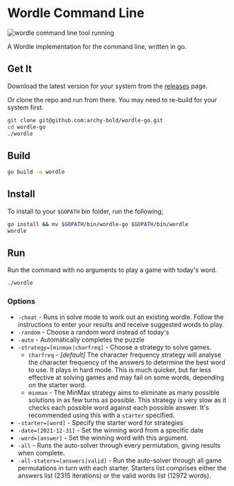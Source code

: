 # Wordle Command Line

![wordle command line tool running](https://media.giphy.com/media/35BYFJGLLiRze1NVkZ/giphy.gif)

A Wordle implementation for the command line, written in go.

## Get It

Download the latest version for your system from the [releases](https://github.com/archy-bold/wordle-go/releases) page.

Or clone the repo and run from there. You may need to re-build for your system first.

```bash
git clone git@github.com:archy-bold/wordle-go.git
cd wordle-go
./wordle
```

## Build

```bash
go build -o wordle
```

## Install

To install to your `$GOPATH` bin folder, run the following;

```bash
go install && mv $GOPATH/bin/wordle-go $GOPATH/bin/wordle
wordle
```

## Run

Run the command with no arguments to play a game with today's word.

```bash
./wordle
```

### Options

- `-cheat` - Runs in solve mode to work out an existing wordle. Follow the instructions to enter your results and receive suggested words to play.
- `-random` - Choose a random word instead of today's
- `-auto` - Automatically completes the puzzle
- `-strategy=[minmax|charfreq]` - Choose a strategy to solve games.
  - `charfreq` - *[default]* The character frequency strategy will analyse the character frequency of the answers to determine the best word to use. It plays in hard mode. This is much quicker, but far less effective at solving games and may fail on some words, depending on the starter word. 
  - `minmax` - The MinMax strategy aims to eliminate as many possible solutions in as few turns as possible. This strategy is very slow as it checks each possible word against each possible answer. It's recommended using this with a `starter` specified.
- `-starter=[word]` - Specify the starter word for strategies
- `-date=[2021-12-31]` - Set the winning word from a specific date
- `-word=[answer]` - Set the winning word with this argument.
- `-all` - Runs the auto-solver through every permutation, giving results when complete.
- `-all-staters=[answers|valid]` - Run the auto-solver through all game permutations in turn with each starter. Starters list comprises either the answers list (2315 iterations) or the valid words list (12972 words).
